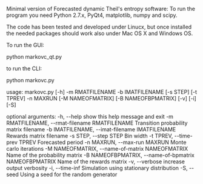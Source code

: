 Minimal version of Forecasted dynamic Theil's entropy software:
To run the program you need Python 2.7.x, PyQt4, matplotlib, 
numpy and scipy. 

The code has been tested and developed under Linucx, but once installed the needed 
packages should work also under Mac OS X and Windows OS.

To run the GUI:

python markovc_qt.py 

to run the CLI:

python markovc.py

usage: markovc.py [-h] -m RMATFILENAME -b IMATFILENAME [-s STEP] [-t TPREV] -n
                  MAXRUN [-M NAMEOFMATRIX] [-B NAMEOFBPMATRIX] [-v] [-i] [-S]

optional arguments:
  -h, --help            show this help message and exit
  -m RMATFILENAME, --rmat-filename RMATFILENAME
                        Transition probability matrix filename
  -b IMATFILENAME, --imat-filename IMATFILENAME
                        Rewards matrix filename
  -s STEP, --step STEP  Bin width
  -t TPREV, --time-prev TPREV
                        Forecasted period
  -n MAXRUN, --max-run MAXRUN
                        Monte carlo iterations
  -M NAMEOFMATRIX, --name-of-matrix NAMEOFMATRIX
                        Name of the probability matrix
  -B NAMEOFBPMATRIX, --name-of-bpmatrix NAMEOFBPMATRIX
                        Name of the rewards matrix
  -v, --verbose         increase output verbosity
  -i, --time-inf        Simulation using stationary distribution
  -S, --seed            Using a seed for the random generator


